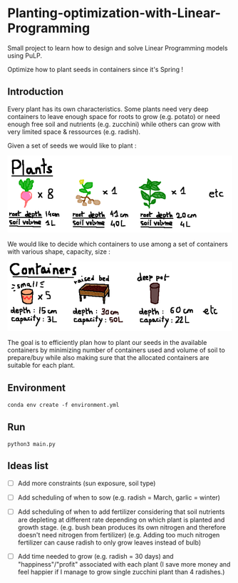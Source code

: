 # Planting-optimization-with-Linear-Programming

Small project to learn how to design and solve Linear Programming models using PuLP. 

Optimize how to plant seeds in containers since it's Spring !

## Introduction

Every plant has its own characteristics. Some plants need very deep containers to leave enough space for roots to grow (e.g. potato) or need enough free soil and nutrients (e.g. zucchini) while others can grow with very limited space & ressources (e.g. radish).

Given a set of seeds we would like to plant :

<img src="doc/plants.png"/>

We would like to decide which containers to use among a set of containers with various shape, capacity, size :

<img src="doc/containers.png"/>

The goal is to efficiently plan how to plant our seeds in the available containers by minimizing number of containers used and volume of soil to prepare/buy while also making sure that the allocated containers are suitable for each plant.

## Environment
```
conda env create -f environment.yml
```

## Run
```
python3 main.py
```

## Ideas list
- [ ] Add more constraints (sun exposure, soil type)
- [ ] Add scheduling of when to sow (e.g. radish = March, garlic = winter)
- [ ] Add scheduling of when to add fertilizer considering that soil nutrients are depleting at different rate depending on which plant is planted and growth stage. (e.g. bush bean produces its own nitrogen and therefore doesn't need nitrogen from fertilizer) (e.g. Adding too much nitrogen fertilizer can cause radish to only grow leaves instead of bulb)
- [ ] Add time needed to grow (e.g. radish = 30 days) and "happiness"/"profit" associated with each plant (I save more money and feel happier if I manage to grow single zucchini plant than 4 radishes.) 


